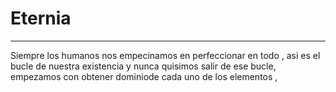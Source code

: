 # Eternia
-----------------
Siempre los humanos nos empecinamos en perfeccionar en todo , asi es el bucle de nuestra existencia y nunca quisimos salir de ese bucle, empezamos con obtener dominiode cada uno de los elementos , 